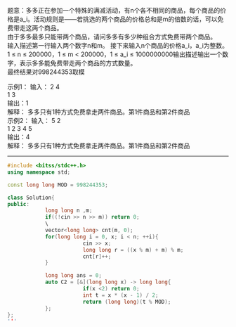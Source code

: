 题意：多多正在参加一个特殊的满减活动，有n个各不相同的商品，每个商品的价格是a_i。活动规则是——若挑选的两个商品的价格总和是m的倍数的话，可以免费带走这两个商品。\
由于多多最多只能带两个商品，请问多多有多少种组合方式免费带两个商品。\
输入描述第一行输入两个数字n和m。 接下来输入n个商品的价格a_i，a_i为整数。 \
1 ≤ n ≤ 200000，1 ≤ m < 200000，1 ≤ a_i ≤ 1000000000输出描述输出一个数字，表示多多能免费带走两个商品的方式数量。\
最终结果对998244353取模 

示例1：
输入：
2 4  
1 3  
输出：1  
解释： 多多只有1种方式免费拿走两件商品。第1件商品和第2件商品  
示例2：
输入：
5 2  
1 2 3 4 5  
输出：4  
解释： 多多只有1种方式免费拿走两件商品。第1件商品和第2件商品  

---

```cpp
#include <bitss/stdc++.h>
using namespace std;

const long long MOD = 998244353;

class Solution{
public:
            long long n ,m;
            if((!cin >> n >> m)) return 0;
            \
            vector<long long> cnt(m, 0);
            for(long long i = 0, x; i < n; ++i){
                        cin >> x;
                        long long r = ((x % m) + m) % m;
                        cnt[r]++;
            }

            long long ans = 0;
            auto C2 = [&](long long x) -> long long{
                        if(x <2) return 0;
                        int t = x * (x - 1) / 2;
                        return (long long)(t % MOD);
            };
};
'''



